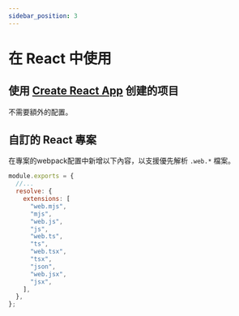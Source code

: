 ```yaml
---
sidebar_position: 3
---
```


# 在 React 中使用

## 使用 [Create React App](https://github.com/facebook/create-react-app) 创建的项目

不需要額外的配置。

## 自訂的 React 專案

在專案的webpack配置中新增以下內容，以支援優先解析 `.web.*` 檔案。

```js
module.exports = {
  //...
  resolve: {
    extensions: [
      "web.mjs",
      "mjs",
      "web.js",
      "js",
      "web.ts",
      "ts",
      "web.tsx",
      "tsx",
      "json",
      "web.jsx",
      "jsx",
    ],
  },
};
```
